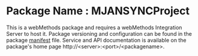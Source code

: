 # Package Name : MJANSYNCProject
This is a webMethods package and requires a webMethods Integration Server to host it. Package versioning and configuration can be found in the package [manifest](./MJANSYNCProject/manifest.v3) file. Service and API documentation is available on the package's home page http://&lt;server&gt;:&lt;port&gt;/&lt;packagename>.